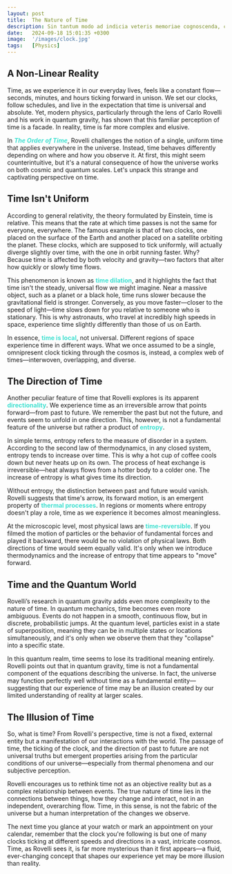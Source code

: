 ```yaml
---
layout: post
title:  The Nature of Time
description: Sin tantum modo ad indicia veteris memoriae cognoscenda, curiosorum. Haec et tu ita posuisti, et verba vestra sunt. Idemne potest esse dies...
date:   2024-09-18 15:01:35 +0300
image:  '/images/clock.jpg'
tags:   [Physics]
---
```

##  A Non-Linear Reality

Time, as we experience it in our everyday lives, feels like a constant flow—seconds, minutes, and hours ticking forward in unison. We set our clocks, follow schedules, and live in the expectation that time is universal and absolute. Yet, modern physics, particularly through the lens of Carlo Rovelli and his work in quantum gravity, has shown that this familiar perception of time is a facade. In reality, time is far more complex and elusive.

In <span style="color:turquoise">**_The Order of Time_**</span>, Rovelli challenges the notion of a single, uniform time that applies everywhere in the universe. Instead, time behaves differently depending on where and how you observe it. At first, this might seem counterintuitive, but it's a natural consequence of how the universe works on both cosmic and quantum scales. Let's unpack this strange and captivating perspective on time.

## Time Isn't Uniform

According to general relativity, the theory formulated by Einstein, time is relative. This means that the rate at which time passes is not the same for everyone, everywhere. The famous example is that of two clocks, one placed on the surface of the Earth and another placed on a satellite orbiting the planet. These clocks, which are supposed to tick uniformly, will actually diverge slightly over time, with the one in orbit running faster. Why? Because time is affected by both velocity and gravity—two factors that alter how quickly or slowly time flows.

This phenomenon is known as <span style="color:turquoise">**time dilation**</span>, and it highlights the fact that time isn't the steady, universal flow we might imagine. Near a massive object, such as a planet or a black hole, time runs slower because the gravitational field is stronger. Conversely, as you move faster—closer to the speed of light—time slows down for you relative to someone who is stationary. This is why astronauts, who travel at incredibly high speeds in space, experience time slightly differently than those of us on Earth.

In essence, <span style="color:turquoise">**time is local**</span>, not universal. Different regions of space experience time in different ways. What we once assumed to be a single, omnipresent clock ticking through the cosmos is, instead, a complex web of times—interwoven, overlapping, and diverse.

## The Direction of Time

Another peculiar feature of time that Rovelli explores is its apparent <span style="color:turquoise">**directionality**</span>. We experience time as an irreversible arrow that points forward—from past to future. We remember the past but not the future, and events seem to unfold in one direction. This, however, is not a fundamental feature of the universe but rather a product of <span style="color:turquoise">**entropy**</span>.

In simple terms, entropy refers to the measure of disorder in a system. According to the second law of thermodynamics, in any closed system, entropy tends to increase over time. This is why a hot cup of coffee cools down but never heats up on its own. The process of heat exchange is irreversible—heat always flows from a hotter body to a colder one. The increase of entropy is what gives time its direction.

Without entropy, the distinction between past and future would vanish. Rovelli suggests that time's arrow, its forward motion, is an emergent property of <span style="color:turquoise">**thermal processes**</span>. In regions or moments where entropy doesn't play a role, time as we experience it becomes almost meaningless.

At the microscopic level, most physical laws are <span style="color:turquoise">**time-reversible**</span>. If you filmed the motion of particles or the behavior of fundamental forces and played it backward, there would be no violation of physical laws. Both directions of time would seem equally valid. It's only when we introduce thermodynamics and the increase of entropy that time appears to "move" forward.

## Time and the Quantum World

Rovelli’s research in quantum gravity adds even more complexity to the nature of time. In quantum mechanics, time becomes even more ambiguous. Events do not happen in a smooth, continuous flow, but in discrete, probabilistic jumps. At the quantum level, particles exist in a state of superposition, meaning they can be in multiple states or locations simultaneously, and it's only when we observe them that they "collapse" into a specific state.

In this quantum realm, time seems to lose its traditional meaning entirely. Rovelli points out that in quantum gravity, time is not a fundamental component of the equations describing the universe. In fact, the universe may function perfectly well without time as a fundamental entity—suggesting that our experience of time may be an illusion created by our limited understanding of reality at larger scales.

## The Illusion of Time

So, what is time? From Rovelli's perspective, time is not a fixed, external entity but a manifestation of our interactions with the world. The passage of time, the ticking of the clock, and the direction of past to future are not universal truths but emergent properties arising from the particular conditions of our universe—especially from thermal phenomena and our subjective perception.

Rovelli encourages us to rethink time not as an objective reality but as a complex relationship between events. The true nature of time lies in the connections between things, how they change and interact, not in an independent, overarching flow. Time, in this sense, is not the fabric of the universe but a human interpretation of the changes we observe.

The next time you glance at your watch or mark an appointment on your calendar, remember that the clock you're following is but one of many clocks ticking at different speeds and directions in a vast, intricate cosmos. Time, as Rovelli sees it, is far more mysterious than it first appears—a fluid, ever-changing concept that shapes our experience yet may be more illusion than reality.
